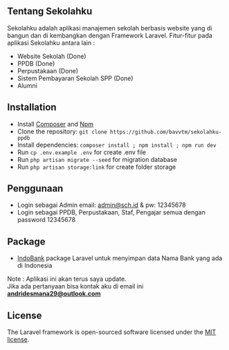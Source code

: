 ## Tentang Sekolahku

Sekolahku adalah aplikasi manajemen sekolah berbasis website yang di bangun dan di kembangkan dengan Framework Laravel. Fitur-fitur pada aplikasi Sekolahku antara lain :

- Website Sekolah (Done)
- PPDB (Done)
- Perpustakaan (Done)
- Sistem Pembayaran Sekolah SPP (Done)
- Alumni

## Installation

* Install [Composer](https://getcomposer.org/download) and [Npm](https://nodejs.org/en/download)
* Clone the repository: `git clone https://github.com/bavvtm/sekolahku-ppdb`
* Install dependencies: `composer install ; npm install ; npm run dev`
* Run `cp .env.example .env` for create .env file
* Run `php artisan migrate --seed` for migration database
* Run `php artisan storage:link` for create folder storage

## Penggunaan
* Login sebagai Admin email: admin@sch.id & pw: 12345678
* Login sebagai PPDB, Perpustakaan, Staf, Pengajar semua dengan password 12345678

## Package
- [IndoBank](https://github.com/andes2912/indobank) package Laravel untuk menyimpan data Nama Bank yang ada di Indonesia

Note : Aplikasi ini akan terus saya update.<br>
Jika ada pertanyaan bisa kontak aku di email ini <b>andridesmana29@outlook.com</b>
</p>


## License

The Laravel framework is open-sourced software licensed under the [MIT license](https://opensource.org/licenses/MIT).
